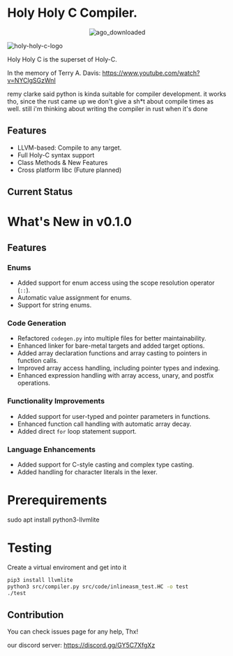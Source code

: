# Holy Holy C Compiler.

<center>
  
![ago_downloaded](https://github.com/user-attachments/assets/46a3be88-28fe-47b9-a039-fe7346f4dedd)
</center>

![holy-holy-c-logo](https://github.com/user-attachments/assets/5010cd99-f253-40c3-b643-3f3e86480729)

Holy Holy C is the superset of Holy-C.

In the memory of Terry A. Davis: https://www.youtube.com/watch?v=NYClgSGzWnI

remy clarke said python is kinda suitable for compiler development. it works tho, since the rust came up we don't give a sh\*t about compile times as well. still i'm thinking about writing the compiler in rust when it's done

## Features

- LLVM-based: Compile to any target.
- Full Holy-C syntax support
- Class Methods & New Features
- Cross platform libc (Future planned)

## Current Status

# What's New in v0.1.0

## Features

### Enums
- Added support for enum access using the scope resolution operator (`::`).
- Automatic value assignment for enums.
- Support for string enums.

### Code Generation
- Refactored `codegen.py` into multiple files for better maintainability.
- Enhanced linker for bare-metal targets and added target options.
- Added array declaration functions and array casting to pointers in function calls.
- Improved array access handling, including pointer types and indexing.
- Enhanced expression handling with array access, unary, and postfix operations.

### Functionality Improvements
- Added support for user-typed and pointer parameters in functions.
- Enhanced function call handling with automatic array decay.
- Added direct `for` loop statement support.

### Language Enhancements
- Added support for C-style casting and complex type casting.
- Added handling for character literals in the lexer.


# Prerequirements

sudo apt install python3-llvmlite

# Testing
Create a virtual enviroment and get into it 

```bash
pip3 install llvmlite
python3 src/compiler.py src/code/inlineasm_test.HC -o test
./test
```

## Contribution

You can check issues page for any help, Thx!

our discord server: https://discord.gg/GY5C7XfgXz
